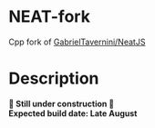 # NEAT-fork 
Cpp fork of [GabrielTavernini/NeatJS](https://github.com/GabrielTavernini/NeatJS)
# Description
 **🚧 Still under construction 🚧**  
 **Expected build date: Late August**
